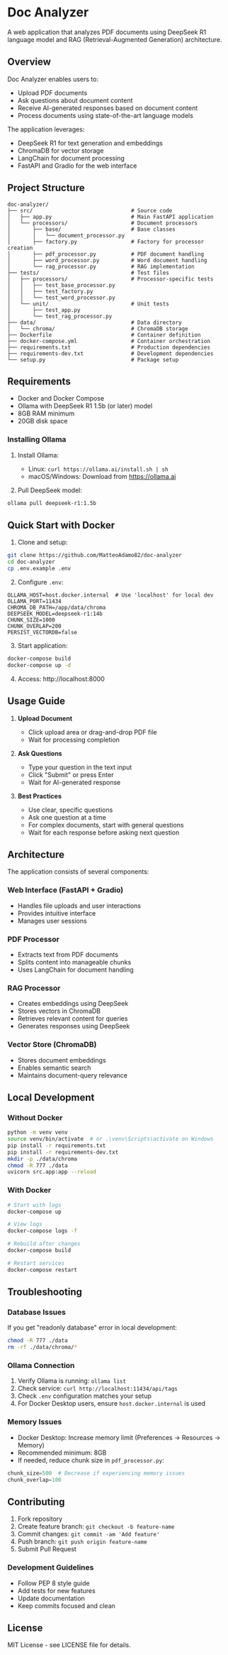 # Doc Analyzer

A web application that analyzes PDF documents using DeepSeek R1 language model and RAG (Retrieval-Augmented Generation) architecture.

## Overview

Doc Analyzer enables users to:
- Upload PDF documents
- Ask questions about document content
- Receive AI-generated responses based on document content
- Process documents using state-of-the-art language models

The application leverages:
- DeepSeek R1 for text generation and embeddings
- ChromaDB for vector storage
- LangChain for document processing
- FastAPI and Gradio for the web interface

## Project Structure

```
doc-analyzer/
├── src/                               # Source code
│   ├── app.py                         # Main FastAPI application
│   └── processors/                    # Document processors
│       ├── base/                      # Base classes
│       │   └── document_processor.py
│       ├── factory.py                 # Factory for processor creation
│       ├── pdf_processor.py           # PDF document handling
│       ├── word_processor.py          # Word document handling
│       └── rag_processor.py           # RAG implementation
├── tests/                             # Test files
│   ├── processors/                    # Processor-specific tests
│   │   ├── test_base_processor.py
│   │   ├── test_factory.py
│   │   └── test_word_processor.py
│   └── unit/                          # Unit tests
│       ├── test_app.py
│       └── test_rag_processor.py
├── data/                              # Data directory
│   └── chroma/                        # ChromaDB storage
├── Dockerfile                         # Container definition
├── docker-compose.yml                 # Container orchestration
├── requirements.txt                   # Production dependencies
├── requirements-dev.txt               # Development dependencies
└── setup.py                           # Package setup
```

## Requirements

- Docker and Docker Compose
- Ollama with DeepSeek R1 1.5b (or later) model
- 8GB RAM minimum
- 20GB disk space

### Installing Ollama

1. Install Ollama:
   - Linux: `curl https://ollama.ai/install.sh | sh`
   - macOS/Windows: Download from https://ollama.ai

2. Pull DeepSeek model:
```bash
ollama pull deepseek-r1:1.5b
```

## Quick Start with Docker

1. Clone and setup:
```bash
git clone https://github.com/MatteoAdamo82/doc-analyzer
cd doc-analyzer
cp .env.example .env
```

2. Configure `.env`:
```env
OLLAMA_HOST=host.docker.internal  # Use 'localhost' for local dev
OLLAMA_PORT=11434
CHROMA_DB_PATH=/app/data/chroma
DEEPSEEK_MODEL=deepseek-r1:14b
CHUNK_SIZE=1000
CHUNK_OVERLAP=200
PERSIST_VECTORDB=false
```

3. Start application:
```bash
docker-compose build
docker-compose up -d
```

4. Access: http://localhost:8000

## Usage Guide

1. **Upload Document**
   - Click upload area or drag-and-drop PDF file
   - Wait for processing completion

2. **Ask Questions**
   - Type your question in the text input
   - Click "Submit" or press Enter
   - Wait for AI-generated response

3. **Best Practices**
   - Use clear, specific questions
   - Ask one question at a time
   - For complex documents, start with general questions
   - Wait for each response before asking next question

## Architecture

The application consists of several components:

### Web Interface (FastAPI + Gradio)
- Handles file uploads and user interactions
- Provides intuitive interface
- Manages user sessions

### PDF Processor
- Extracts text from PDF documents
- Splits content into manageable chunks
- Uses LangChain for document handling

### RAG Processor
- Creates embeddings using DeepSeek
- Stores vectors in ChromaDB
- Retrieves relevant content for queries
- Generates responses using DeepSeek

### Vector Store (ChromaDB)
- Stores document embeddings
- Enables semantic search
- Maintains document-query relevance

## Local Development

### Without Docker
```bash
python -m venv venv
source venv/bin/activate  # or .\venv\Scripts\activate on Windows
pip install -r requirements.txt
pip install -r requirements-dev.txt
mkdir -p ./data/chroma
chmod -R 777 ./data
uvicorn src.app:app --reload
```

### With Docker
```bash
# Start with logs
docker-compose up

# View logs
docker-compose logs -f

# Rebuild after changes
docker-compose build

# Restart services
docker-compose restart
```

## Troubleshooting

### Database Issues
If you get "readonly database" error in local development:
```bash
chmod -R 777 ./data
rm -rf ./data/chroma/*
```

### Ollama Connection
1. Verify Ollama is running: `ollama list`
2. Check service: `curl http://localhost:11434/api/tags`
3. Check `.env` configuration matches your setup
4. For Docker Desktop users, ensure `host.docker.internal` is used

### Memory Issues
- Docker Desktop: Increase memory limit (Preferences → Resources → Memory)
- Recommended minimum: 8GB
- If needed, reduce chunk size in `pdf_processor.py`:
```python
chunk_size=500  # Decrease if experiencing memory issues
chunk_overlap=100
```

## Contributing

1. Fork repository
2. Create feature branch: `git checkout -b feature-name`
3. Commit changes: `git commit -am 'Add feature'`
4. Push branch: `git push origin feature-name`
5. Submit Pull Request

### Development Guidelines
- Follow PEP 8 style guide
- Add tests for new features
- Update documentation
- Keep commits focused and clean

## License

MIT License - see LICENSE file for details.